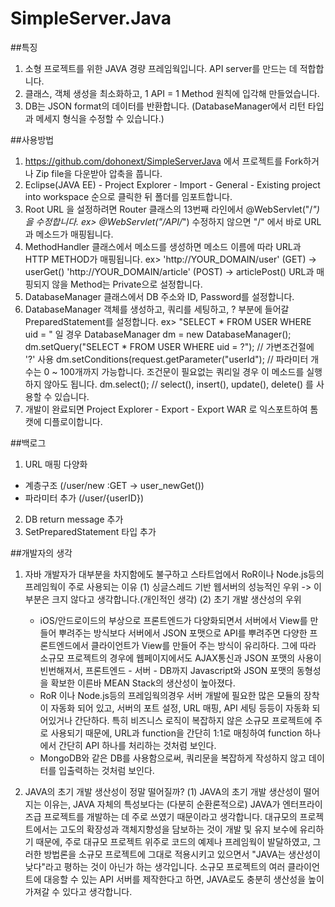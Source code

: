 # SimpleServer.Java

##특징
1. 소형 프로젝트를 위한 JAVA 경량 프레임웍입니다. API server를 만드는 데 적합합니다.
2. 클래스, 객체 생성을 최소화하고, 1 API = 1 Method 원칙에 입각해 만들었습니다.
3. DB는 JSON format의 데이터를 반환합니다. (DatabaseManager에서 리턴 타입과 메세지 형식을 수정할 수 있습니다.)


##사용방법
1. https://github.com/dohonext/SimpleServerJava 에서 프로젝트를 Fork하거나 Zip file을 다운받아 압축을 풉니다.
2. Eclipse(JAVA EE) - Project Explorer - Import - General - Existing project into workspace 순으로 클릭한 뒤 폴더를 임포트합니다.
3. Root URL 을 설정하려면 Router 클래스의 13번째 라인에서 @WebServlet("/*") 을 수정합니다.
  ex> @WebServlet("/API/*") 
  수정하지 않으면 "/" 에서 바로 URL과 메소드가 매핑됩니다.
4. MethodHandler 클래스에서 메소드를 생성하면 메소드 이름에 따라 URL과 HTTP METHOD가 매핑됩니다.
  ex> 'http://YOUR_DOMAIN/user' (GET)     ->   userGet()
      'http://YOUR_DOMAIN/article' (POST) ->   articlePost()
   URL과 매핑되지 않을 Method는 Private으로 설정합니다.
5. DatabaseManager 클래스에서 DB 주소와 ID, Password를 설정합니다.
6. DatabaseManager 객체를 생성하고, 쿼리를 세팅하고, ? 부분에 들어갈 PreparedStatement를 설정합니다.
  ex> "SELECT * FROM USER WHERE uid = <id>" 일 경우
      DatabaseManager dm = new DatabaseManager();
      dm.setQuery("SELECT * FROM USER WHERE uid = ?");   // 가변조건절에 '?' 사용
      dm.setConditions(request.getParameter("userId");   // 파라미터 개수는 0 ~ 100개까지 가능합니다. 조건문이 필요없는 쿼리일 경우 이 메소드를 실행하지 않아도 됩니다.
      dm.select();                                       // select(), insert(), update(), delete() 를 사용할 수 있습니다.
7. 개발이 완료되면 Project Explorer - Export - Export WAR 로 익스포트하여 톰캣에 디플로이합니다.  


##백로그 
1. URL 매핑 다양화 
  - 계층구조 (/user/new :GET   -> user_newGet()) 
  - 파라미터 추가 (/user/{userID})
2. DB return message 추가
3. SetPreparedStatement 타입 추가


##개발자의 생각
1. 자바 개발자가 대부분을 차지함에도 불구하고 스타트업에서 RoR이나 Node.js등의 프레임웍이 주로 사용되는 이유
  (1) 싱글스레드 기반 웹서버의 성능적인 우위 -> 이부분은 크지 않다고 생각합니다.(개인적인 생각)
  (2) 초기 개발 생산성의 우위 
      - iOS/안드로이드의 부상으로 프론트엔드가 다양화되면서 서버에서 View를 만들어 뿌려주는 방식보다
       서버에서 JSON 포맷으로 API를 뿌려주면 다양한 프론트엔드에서 클라이언트가 View를 만들어 주는 방식이 유리하다.
       그에 따라 소규모 프로젝트의 경우에 웹페이지에서도 AJAX통신과 JSON 포맷의 사용이 빈번해져서,
       프론트엔드 - 서버 - DB까지 Javascript와 JSON 포맷의 동형성을 확보한 이른바 MEAN Stack의 생산성이 높아졌다.
      - RoR 이나 Node.js등의 프레임웍의경우 서버 개발에 필요한 많은 모듈의 장착이 자동화 되어 있고, 
       서버의 포트 설정, URL 매핑, API 세팅 등등이 자동화 되어있거나 간단하다.
       특히 비즈니스 로직이 복잡하지 않은 소규모 프로젝트에 주로 사용되기 때문에, 
       URL과 function을 간단히 1:1로 매칭하여 function 하나에서 간단히 API 하나를 처리하는 것처럼 보인다.
      - MongoDB와 같은 DB를 사용함으로써, 쿼리문을 복잡하게 작성하지 않고 데이터를 입출력하는 것처럼 보인다.
      
2. JAVA의 초기 개발 생산성이 정말 떨어질까?
  (1) JAVA의 초기 개발 생산성이 떨어지는 이유는, JAVA 자체의 특성보다는 (다분히 순환론적으로) JAVA가 엔터프라이즈급 
   프로젝트를 개발하는 데 주로 쓰였기 때문이라고 생각합니다. 대규모의 프로젝트에서는 고도의 확장성과 객체지향성을 담보하는 것이
   개발 및 유지 보수에 유리하기 때문에, 주로 대규모 프로젝트 위주로 코드의 예제나 프레임웍이 발달하였고,
   그러한 방법론을 소규모 프로젝트에 그대로 적용시키고 있으면서 "JAVA는 생산성이 낮다"라고 평하는 것이 아닌가 하는 생각입니다.
   소규모 프로젝트의 여러 클라이언트에 대응할 수 있는 API 서버를 제작한다고 하면, JAVA로도 충분히 생산성을  높이 가져갈 수 있다고 생각합니다.
   
       


